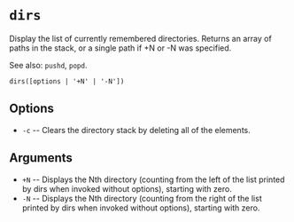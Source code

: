 # `dirs`

Display the list of currently remembered directories. Returns an array of paths in the stack, 
or a single path if +N or -N was specified.

See also: `pushd`, `popd`.

    dirs([options | '+N' | '-N'])

## Options

 - `-c` -- Clears the directory stack by deleting all of the elements.

## Arguments

 - `+N` -- Displays the Nth directory (counting from the left of the list printed by dirs when invoked without options), starting with zero.
 - `-N` -- Displays the Nth directory (counting from the right of the list printed by dirs when invoked without options), starting with zero.
